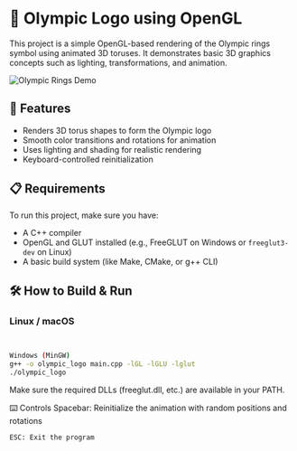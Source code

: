# 🏅 Olympic Logo using OpenGL

This project is a simple OpenGL-based rendering of the Olympic rings symbol using animated 3D toruses. It demonstrates basic 3D graphics concepts such as lighting, transformations, and animation.

![Olympic Rings Demo](https://upload.wikimedia.org/wikipedia/commons/thumb/5/5c/Olympic_rings_without_rims.svg/320px-Olympic_rings_without_rims.svg.png)

## 🚀 Features

- Renders 3D torus shapes to form the Olympic logo
- Smooth color transitions and rotations for animation
- Uses lighting and shading for realistic rendering
- Keyboard-controlled reinitialization

## 📋 Requirements

To run this project, make sure you have:

- A C++ compiler
- OpenGL and GLUT installed (e.g., FreeGLUT on Windows or `freeglut3-dev` on Linux)
- A basic build system (like Make, CMake, or g++ CLI)

## 🛠️ How to Build & Run

### Linux / macOS

```bash


Windows (MinGW)
g++ -o olympic_logo main.cpp -lGL -lGLU -lglut
./olympic_logo

```

Make sure the required DLLs (freeglut.dll, etc.) are available in your PATH.

⌨️ Controls
Spacebar: Reinitialize the animation with random positions and rotations

```bash
ESC: Exit the program
```

